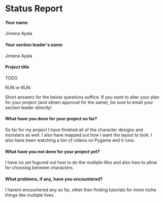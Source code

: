 # Status Report

#### Your name

Jimena Ayala

#### Your section leader's name

Jimena Ayala

#### Project title

TODO

RUN or RUN

Short answers for the below questions suffice. If you want to alter your plan for your project (and obtain approval for the same), be sure to email your section leader directly!

#### What have you done for your project so far?

So far for my project I have finished all of the character designs and monsters as well. I also have mapped out how I want the layout to look. I also have been watching a ton of videos on Pygame and it runs. 

#### What have you not done for your project yet?

I have no yet fugured out how to do the multiple lifes and also hwo to allow for choosing between characters. 

#### What problems, if any, have you encountered?

I havent encountered any so far, othet then finding tutorials  for more niche things like multiple lives. 

